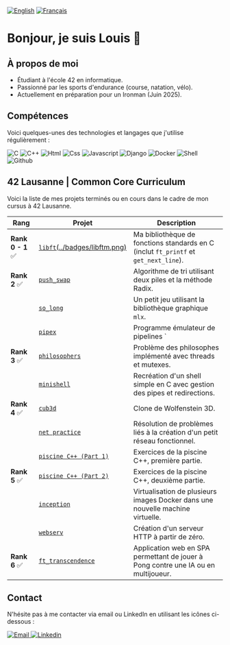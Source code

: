 [![English](https://img.shields.io/badge/lang-en-blue.svg)](../README.md)   [![Français](https://img.shields.io/badge/lang-fr-blue.svg)](./README.md) 

# Bonjour, je suis Louis 👋

## À propos de moi
- Étudiant à l'école 42 en informatique.
- Passionné par les sports d'endurance (course, natation, vélo).
- Actuellement en préparation pour un Ironman (Juin 2025).

## Compétences
Voici quelques-unes des technologies et langages que j'utilise régulièrement :

<img src="https://img.icons8.com/?size=50&id=shQTXiDQiQVR&format=png&color=000000" alt="C"> <img src="https://img.icons8.com/?size=50&id=40669&format=png&color=000000" alt="C++"> <img src="https://img.icons8.com/?size=50&id=20909&format=png&color=000000" alt="Html">
<img src="https://img.icons8.com/?size=50&id=3BTBsJs5myRy&format=png&color=000000" alt="Css">
<img src="https://img.icons8.com/?size=50&id=108784&format=png&color=000000" alt="Javascript">
<img src="https://img.icons8.com/?size=50&id=IuuVVwsdTi2v&format=png&color=000000" alt="Django">
<img src="https://img.icons8.com/?size=50&id=Wln8Z3PcXanx&format=png&color=000000" alt="Docker">
<img src="https://img.icons8.com/?size=50&id=10250&format=png&color=000000" alt="Shell">
<img src="https://img.icons8.com/?size=50&id=3tC9EQumUAuq&format=png&color=000000" alt="Github">

## 42 Lausanne | Common Core Curriculum

Voici la liste de mes projets terminés ou en cours dans le cadre de mon cursus à 42 Lausanne.

| **Rang** | **Projet**                                         | **Description**                                                                 |
|----------|----------------------------------------------------|---------------------------------------------------------------------------------|
| **Rank 0 - 1** ✅ | [`libft`(../badges/libftm.png)](https://github.com/lrjussiau/lbift)  | Ma bibliothèque de fonctions standards en C (inclut `ft_printf` et `get_next_line`). |
| **Rank 2** ✅   | [`push_swap`](https://github.com/lrjussiau/ft_push_swap)  | Algorithme de tri utilisant deux piles et la méthode Radix.                       |
|          | [`so_long`](https://github.com/lrjussiau/so_long)    | Un petit jeu utilisant la bibliothèque graphique `mlx`.                            |
|          | [`pipex`](https://github.com/lrjussiau/pipex)     | Programme émulateur de pipelines `|` entre deux commandes.                      |
| **Rank 3** ✅   | [`philosophers`](https://github.com/lrjussiau/Philosophers) | Problème des philosophes implémenté avec threads et mutexes.                      |
|          | [`minishell`](https://github.com/lrjussiau/mini_shell)    | Recréation d'un shell simple en C avec gestion des pipes et redirections.          |
| **Rank 4** ✅   | [`cub3d`](https://github.com/lrjussiau/cube3d)        | Clone de Wolfenstein 3D.                                                          |
|          | [`net practice`](https://github.com/lrjussiau/lbift) | Résolution de problèmes liés à la création d'un petit réseau fonctionnel.          |
|          | [`piscine C++ (Part 1)`](https://github.com/lrjussiau/CPP) | Exercices de la piscine C++, première partie.                                    |
| **Rank 5** ✅   | [`piscine C++ (Part 2)`](https://github.com/lrjussiau/CPP) | Exercices de la piscine C++, deuxième partie.                                    |
|          | [`inception`](https://github.com/lrjussiau/Inception)    | Virtualisation de plusieurs images Docker dans une nouvelle machine virtuelle.      |
|          | [`webserv`](https://github.com/lrjussiau/web_serv)      | Création d'un serveur HTTP à partir de zéro.                                        |
| **Rank 6** ✅   | [`ft_transcendence`](https://github.com/lrjussiau/ft_transcendence) | Application web en SPA permettant de jouer à Pong contre une IA ou en multijoueur. |

## Contact
N'hésite pas à me contacter via email ou LinkedIn en utilisant les icônes ci-dessous :

<a href="mailto:lr.jussiaume@gmail.com" target="_blank">
  <img src="https://img.icons8.com/?size=100&id=7rhqrO588QcU&format=png&color=000000" alt="Email">
</a>
<a href="https://www.linkedin.com/in/louis-robert-jussiaume-166263120/" target="_blank">
  <img src="https://img.icons8.com/?size=100&id=13930&format=png&color=000000" alt="Linkedin">
</a>